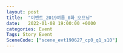 ```yaml
---
layout: post
title:  "이벤트_2019여름_0화_오프닝"
date:   2022-01-08 19:00:00 +0000
categories: Event
Tags: Story Event
SceneCode: ["scene_evt190627_cp0_q1_s10"]
---
```

